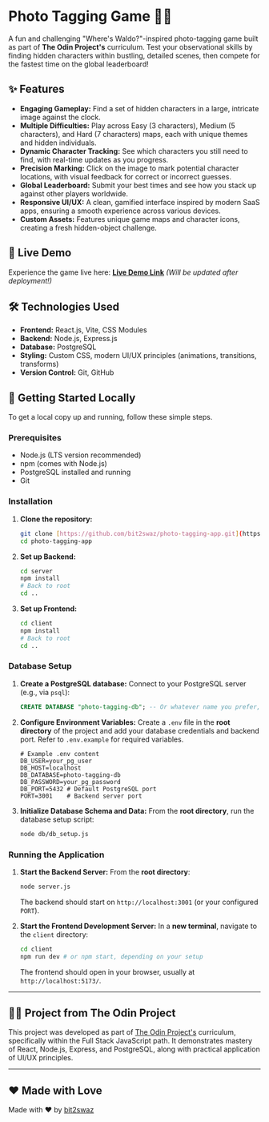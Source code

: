 # Photo Tagging Game 📸🔎

A fun and challenging "Where's Waldo?"-inspired photo-tagging game built as part of **The Odin Project's** curriculum. Test your observational skills by finding hidden characters within bustling, detailed scenes, then compete for the fastest time on the global leaderboard!

## ✨ Features

* **Engaging Gameplay:** Find a set of hidden characters in a large, intricate image against the clock.
* **Multiple Difficulties:** Play across Easy (3 characters), Medium (5 characters), and Hard (7 characters) maps, each with unique themes and hidden individuals.
* **Dynamic Character Tracking:** See which characters you still need to find, with real-time updates as you progress.
* **Precision Marking:** Click on the image to mark potential character locations, with visual feedback for correct or incorrect guesses.
* **Global Leaderboard:** Submit your best times and see how you stack up against other players worldwide.
* **Responsive UI/UX:** A clean, gamified interface inspired by modern SaaS apps, ensuring a smooth experience across various devices.
* **Custom Assets:** Features unique game maps and character icons, creating a fresh hidden-object challenge.

## 🚀 Live Demo

Experience the game live here:
[**Live Demo Link**](https://your-deployed-app-url.com) *(Will be updated after deployment!)*

## 🛠️ Technologies Used

* **Frontend:** React.js, Vite, CSS Modules
* **Backend:** Node.js, Express.js
* **Database:** PostgreSQL
* **Styling:** Custom CSS, modern UI/UX principles (animations, transitions, transforms)
* **Version Control:** Git, GitHub

## 🏃 Getting Started Locally

To get a local copy up and running, follow these simple steps.

### Prerequisites

* Node.js (LTS version recommended)
* npm (comes with Node.js)
* PostgreSQL installed and running
* Git

### Installation

1.  **Clone the repository:**
    ```bash
    git clone [https://github.com/bit2swaz/photo-tagging-app.git](https://github.com/bit2swaz/photo-tagging-app.git)
    cd photo-tagging-app
    ```
2.  **Set up Backend:**
    ```bash
    cd server
    npm install
    # Back to root
    cd ..
    ```
3.  **Set up Frontend:**
    ```bash
    cd client
    npm install
    # Back to root
    cd ..
    ```

### Database Setup

1.  **Create a PostgreSQL database:**
    Connect to your PostgreSQL server (e.g., via `psql`):
    ```sql
    CREATE DATABASE "photo-tagging-db"; -- Or whatever name you prefer, update .env accordingly
    ```
2.  **Configure Environment Variables:**
    Create a `.env` file in the **root directory** of the project and add your database credentials and backend port. Refer to `.env.example` for required variables.
    ```
    # Example .env content
    DB_USER=your_pg_user
    DB_HOST=localhost
    DB_DATABASE=photo-tagging-db
    DB_PASSWORD=your_pg_password
    DB_PORT=5432 # Default PostgreSQL port
    PORT=3001    # Backend server port
    ```
3.  **Initialize Database Schema and Data:**
    From the **root directory**, run the database setup script:
    ```bash
    node db/db_setup.js
    ```

### Running the Application

1.  **Start the Backend Server:**
    From the **root directory**:
    ```bash
    node server.js
    ```
    The backend should start on `http://localhost:3001` (or your configured `PORT`).

2.  **Start the Frontend Development Server:**
    In a **new terminal**, navigate to the `client` directory:
    ```bash
    cd client
    npm run dev # or npm start, depending on your setup
    ```
    The frontend should open in your browser, usually at `http://localhost:5173/`.

---

## 👨‍💻 Project from The Odin Project

This project was developed as part of [The Odin Project's](https://www.theodinproject.com/) curriculum, specifically within the Full Stack JavaScript path. It demonstrates mastery of React, Node.js, Express, and PostgreSQL, along with practical application of UI/UX principles.

---

## ❤️ Made with Love

Made with ❤️ by [bit2swaz](https://github.com/bit2swaz)
